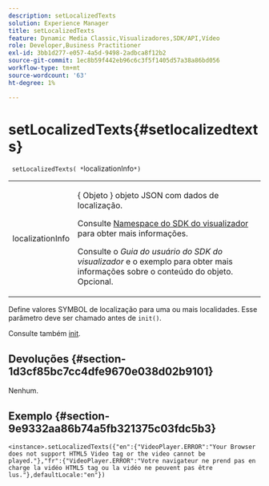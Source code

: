 ```yaml
---
description: setLocalizedTexts
solution: Experience Manager
title: setLocalizedTexts
feature: Dynamic Media Classic,Visualizadores,SDK/API,Vídeo
role: Developer,Business Practitioner
exl-id: 3bb1d277-e057-4a5d-9498-2adbca8f12b2
source-git-commit: 1ec8b59f442eb96c6c3f5f1405d57a38a86bd056
workflow-type: tm+mt
source-wordcount: '63'
ht-degree: 1%

---
```


# setLocalizedTexts{#setlocalizedtexts}

` setLocalizedTexts( *`localizationInfo`*)`

<table id="table_896DFF34A68A403DB93A6D597461A573"> 
 <tbody> 
  <tr> 
   <td colname="col1"> <p> <span class="codeph"> <span class="varname"> localizationInfo  </span> </span> </p> </td> 
   <td colname="col2"> <p> { <span class="codeph"> Objeto </span>} objeto JSON com dados de localização. </p> <p>Consulte <a href="../../../c-html5-s7-aem-asset-viewers/c-html5-video-reference/r-html5-video-viewer-20-namespace.md#concept-679bfabb3e3e4c12a285c4e9c4144153" format="dita" scope="local"> Namespace do SDK do visualizador </a> para obter mais informações. </p> <p>Consulte o <i>Guia do usuário do SDK do visualizador</i> e o exemplo para obter mais informações sobre o conteúdo do objeto. Opcional. </p> </td> 
  </tr> 
 </tbody> 
</table>

Define valores SYMBOL de localização para uma ou mais localidades. Esse parâmetro deve ser chamado antes de `init()`.

Consulte também [init](../../../c-html5-s7-aem-asset-viewers/c-html5-video-reference/c-html5-video-viewer-20-javascriptapiref/r-html5-video-viewer-20-javascriptapiref-init.md#reference-3b570ba8b35045d6b30fb178c21a66c6).

## Devoluções {#section-1d3cf85bc7cc4dfe9670e038d02b9101}

Nenhum.

## Exemplo {#section-9e9332aa86b74a5fb321375c03fdc5b3}

```
<instance>.setLocalizedTexts({"en":{"VideoPlayer.ERROR":"Your Browser does not support HTML5 Video tag or the video cannot be played."},"fr":{"VideoPlayer.ERROR":"Votre navigateur ne prend pas en charge la vidéo HTML5 tag ou la vidéo ne peuvent pas être lus."},defaultLocale:"en"})
```
